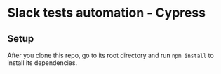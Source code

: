 # Slack tests automation - Cypress
## Setup
After you clone this repo, go to its root directory and run `npm install` to install its dependencies.
